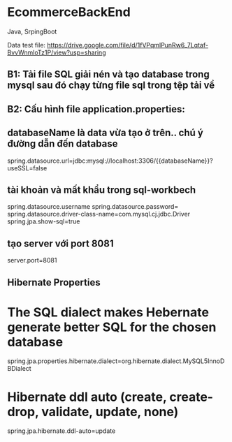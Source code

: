 # EcommerceBackEnd
Java, SrpingBoot


Data test file: https://drive.google.com/file/d/1fVPqmlPunRw6_7Lqtaf-BvvWnmloTz1P/view?usp=sharing

## B1: Tải file SQL giải nén và tạo database trong mysql sau đó chạy từng file sql trong tệp tải về


## B2: Cấu hình file application.properties:
  



## databaseName là data vừa tạo ở trên.. chú ý  đường dẫn đến database
spring.datasource.url=jdbc:mysql://localhost:3306/{{databaseName}}?useSSL=false 

## tài khoản và mất khẩu trong sql-workbech
spring.datasource.username
spring.datasource.password=
spring.datasource.driver-class-name=com.mysql.cj.jdbc.Driver
spring.jpa.show-sql=true

## tạo server với port 8081
server.port=8081
## Hibernate Properties
# The SQL dialect makes Hebernate generate better SQL for the chosen database
spring.jpa.properties.hibernate.dialect=org.hibernate.dialect.MySQL5InnoDBDialect
# Hibernate ddl auto (create, create-drop, validate, update, none)
spring.jpa.hibernate.ddl-auto=update
